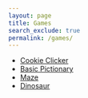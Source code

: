 ```yaml
---
layout: page 
title: Games
search_exclude: true
permalink: /games/
---
```

- [Cookie Clicker](https://vibha-yganji.github.io/vibha_2025/cookie)
- [Basic Pictionary](https://vibha-yganji.github.io/vibha_2025/pictionary)
- [Maze](https://vibha-yganji.github.io/vibha_2025/maze)
- [Dinosaur](https://vibha-yganji.github.io/vibha_2025/)